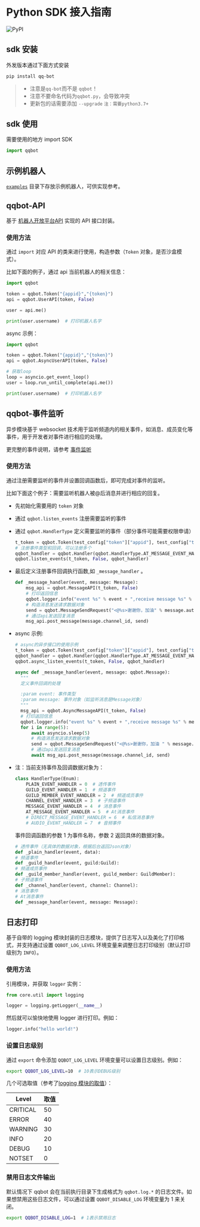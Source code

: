 # Python SDK 接入指南
![PyPI](https://img.shields.io/pypi/v/qq-bot)

## sdk 安装

外发版本通过下面方式安装

```bash
pip install qq-bot  
```

>- 注意是`qq-bot`而不是 `qqbot`！
>- 注意不要命名代码为`qqbot.py`，会导致冲突
>- 更新包的话需要添加 `--upgrade` `注：需要python3.7+`

## sdk 使用

需要使用的地方 import SDK

```python
import qqbot
```

## 示例机器人

[`examples`](https://github.com/tencent-connect/botpy/tree/master/examples) 目录下存放示例机器人，可供实现参考。

## qqbot-API

基于 [机器人开放平台API](https://bot.q.qq.com/wiki/develop/api/) 实现的 API 接口封装。

### 使用方法

通过 `import` 对应 API 的类来进行使用，构造参数（`Token` 对象，是否沙盒模式）。

比如下面的例子，通过 api 当前机器人的相关信息：

```py
import qqbot

token = qqbot.Token("{appid}","{token}")
api = qqbot.UserAPI(token, False)

user = api.me()

print(user.username)  # 打印机器人名字
```

async 示例：

```py
import qqbot

token = qqbot.Token("{appid}","{token}")
api = qqbot.AsyncUserAPI(token, False)

# 获取loop
loop = asyncio.get_event_loop()
user = loop.run_until_complete(api.me())

print(user.username)  # 打印机器人名字
```

## qqbot-事件监听

异步模块基于 websocket 技术用于监听频道内的相关事件，如消息、成员变化等事件，用于开发者对事件进行相应的处理。

更完整的事件说明，请参考 [事件监听](https://bot.q.qq.com/wiki/develop/pythonsdk/websocket/listen_events.html)

### 使用方法

通过注册需要监听的事件并设置回调函数后，即可完成对事件的监听。

比如下面这个例子：需要监听机器人被@后消息并进行相应的回复。

- 先初始化需要用的 `token` 对象
- 通过 `qqbot.listen_events` 注册需要监听的事件
- 通过 `qqbot.HandlerType` 定义需要监听的事件（部分事件可能需要权限申请）

  ```py
  t_token = qqbot.Token(test_config["token"]["appid"], test_config["token"]["token"])
  # 注册事件类型和回调，可以注册多个
  qqbot_handler = qqbot.Handler(qqbot.HandlerType.AT_MESSAGE_EVENT_HANDLER, _message_handler)
  qqbot.listen_events(t_token, False, qqbot_handler)
  ```

- 最后定义注册事件回调执行函数,如 `_message_handler` 。

  ```py
  def _message_handler(event, message: Message):
      msg_api = qqbot.MessageAPI(t_token, False)
      # 打印返回信息
      qqbot.logger.info("event %s" % event + ",receive message %s" % message.content)
      # 构造消息发送请求数据对象
      send = qqbot.MessageSendRequest("<@%s>谢谢你，加油" % message.author.id, message.id)
      # 通过api发送回复消息
      msg_api.post_message(message.channel_id, send)
  ```

- async 示例:

  ```py
  # async的异步接口的使用示例
  t_token = qqbot.Token(test_config["token"]["appid"], test_config["token"]["token"])
  qqbot_handler = qqbot.Handler(qqbot.HandlerType.AT_MESSAGE_EVENT_HANDLER, _message_handler)
  qqbot.async_listen_events(t_token, False, qqbot_handler)
  ```

  ```py
  async def _message_handler(event, message: qqbot.Message):
    """
    定义事件回调的处理

    :param event: 事件类型
    :param message: 事件对象（如监听消息是Message对象）
    """
    msg_api = qqbot.AsyncMessageAPI(t_token, False)
    # 打印返回信息
    qqbot.logger.info("event %s" % event + ",receive message %s" % message.content)
    for i in range(5):
        await asyncio.sleep(5)
        # 构造消息发送请求数据对象
        send = qqbot.MessageSendRequest("<@%s>谢谢你，加油 " % message.author.id, message.id)
        # 通过api发送回复消息
        await msg_api.post_message(message.channel_id, send)

  ```

- 注：当前支持事件及回调数据对象为：

  ```py
  class HandlerType(Enum):
      PLAIN_EVENT_HANDLER = 0  # 透传事件
      GUILD_EVENT_HANDLER = 1  # 频道事件
      GUILD_MEMBER_EVENT_HANDLER = 2  # 频道成员事件
      CHANNEL_EVENT_HANDLER = 3  # 子频道事件
      MESSAGE_EVENT_HANDLER = 4  # 消息事件
      AT_MESSAGE_EVENT_HANDLER = 5  # At消息事件
      # DIRECT_MESSAGE_EVENT_HANDLER = 6  # 私信消息事件
      # AUDIO_EVENT_HANDLER = 7  # 音频事件
  ```

  事件回调函数的参数 1 为事件名称，参数 2 返回具体的数据对象。

  ```py
  # 透传事件（无具体的数据对象，根据后台返回Json对象）
  def _plain_handler(event, data):
  # 频道事件
  def _guild_handler(event, guild:Guild):
  # 频道成员事件
  def _guild_member_handler(event, guild_member: GuildMember):
  # 子频道事件
  def _channel_handler(event, channel: Channel):
  # 消息事件
  # At消息事件
  def _message_handler(event, message: Message):
  ```

## 日志打印

基于自带的 logging 模块封装的日志模块，提供了日志写入以及美化了打印格式，并支持通过设置 `QQBOT_LOG_LEVEL` 环境变量来调整日志打印级别（默认打印级别为 `INFO`）。

### 使用方法

引用模块，并获取 `logger` 实例：

```py
from core.util import logging

logger = logging.getLogger(__name__)
```

然后就可以愉快地使用 logger 进行打印。例如：

```py
logger.info("hello world!")
```

### 设置日志级别

通过 `export` 命令添加 `QQBOT_LOG_LEVEL` 环境变量可以设置日志级别。例如：

```bash
export QQBOT_LOG_LEVEL=10  # 10表示DEBUG级别
```

几个可选取值（参考了[logging 模块的取值](https://docs.python.org/3/library/logging.html#levels)）：

| Level    | 取值 |
| -------- | ---- |
| CRITICAL | 50   |
| ERROR    | 40   |
| WARNING  | 30   |
| INFO     | 20   |
| DEBUG    | 10   |
| NOTSET   | 0    |

### 禁用日志文件输出

默认情况下 qqbot 会在当前执行目录下生成格式为 `qqbot.log.*` 的日志文件。如果想禁用这些日志文件，可以通过设置 `QQBOT_DISABLE_LOG` 环境变量为 1 来关闭。

```bash
export QQBOT_DISABLE_LOG=1  # 1表示禁用日志
```
